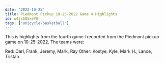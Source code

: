 ```yaml
---
date: "2022-10-25"
title: Piedmont Pickup 10-25-2022 Game 4 Highlights
id: w4jx5Q5xePU
tags: ["unicycle-basketball"]
---
```


This is highlights from the fourth game I recorded from the Piedmont pickup game on 10-25-2022. The teams were:

Red: Carl, Frank, Jeremy, Mark, Ray
Other: Kostye, Kyle, Mark H., Lance, Tristan